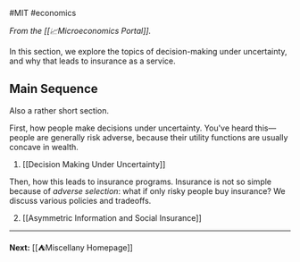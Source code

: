#MIT #economics 

*From the [[📈Microeconomics Portal]].*

In this section, we explore the topics of decision-making under uncertainty, and why that leads to insurance as a service. 
## Main Sequence

Also a rather short section.

First, how people make decisions under uncertainty. You've heard this—people are generally risk adverse, because their utility functions are usually concave in wealth.

1. [[Decision Making Under Uncertainty]]

Then, how this leads to insurance programs. Insurance is not so simple because of *adverse selection*: what if only risky people buy insurance? We discuss various policies and tradeoffs.

2. [[Asymmetric Information and Social Insurance]]

---

**Next:** [[⛺Miscellany Homepage]]